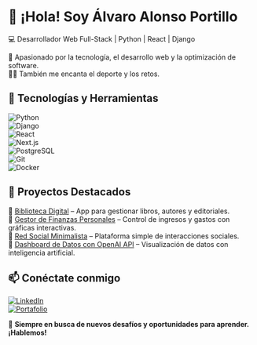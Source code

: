 # 👋 ¡Hola! Soy Álvaro Alonso Portillo  

💻 Desarrollador Web Full-Stack | Python | React | Django  

🚀 Apasionado por la tecnología, el desarrollo web y la optimización de software.  
🏋️‍♂️ También me encanta el deporte y los retos.  

## 🚀 Tecnologías y Herramientas  
![Python](https://img.shields.io/badge/Python-3776AB?style=for-the-badge&logo=python&logoColor=white)  
![Django](https://img.shields.io/badge/Django-092E20?style=for-the-badge&logo=django&logoColor=white)  
![React](https://img.shields.io/badge/React-61DAFB?style=for-the-badge&logo=react&logoColor=black)  
![Next.js](https://img.shields.io/badge/Next.js-000000?style=for-the-badge&logo=nextdotjs&logoColor=white)  
![PostgreSQL](https://img.shields.io/badge/PostgreSQL-336791?style=for-the-badge&logo=postgresql&logoColor=white)  
![Git](https://img.shields.io/badge/Git-F05032?style=for-the-badge&logo=git&logoColor=white)  
![Docker](https://img.shields.io/badge/Docker-2496ED?style=for-the-badge&logo=docker&logoColor=white)  

## 📌 Proyectos Destacados  
🔹 [Biblioteca Digital](https://github.com/Alvaro-Alonso-Portillo/biblioteca) – App para gestionar libros, autores y editoriales.  
🔹 [Gestor de Finanzas Personales](https://github.com/Alvaro-Alonso-Portillo/finanzas) – Control de ingresos y gastos con gráficas interactivas.  
🔹 [Red Social Minimalista](https://github.com/Alvaro-Alonso-Portillo/red-social) – Plataforma simple de interacciones sociales.  
🔹 [Dashboard de Datos con OpenAI API](https://github.com/Alvaro-Alonso-Portillo/dashboard) – Visualización de datos con inteligencia artificial.  

## 📫 Conéctate conmigo  
[![LinkedIn](https://img.shields.io/badge/LinkedIn-0077B5?style=for-the-badge&logo=linkedin&logoColor=white)](https://www.linkedin.com/in/alvaro-alonso-8319b52ba/)  
[![Portafolio](https://img.shields.io/badge/Portafolio-000000?style=for-the-badge&logo=vercel&logoColor=white)]((https://alvaroapportfolio.netlify.app/))  

🎯 **Siempre en busca de nuevos desafíos y oportunidades para aprender. ¡Hablemos!**  


<!--
**Alvaro-Alonso-Portillo/Alvaro-Alonso-Portillo** is a ✨ _special_ ✨ repository because its `README.md` (this file) appears on your GitHub profile.

Here are some ideas to get you started:

- 🔭 I’m currently working on ...
- 🌱 I’m currently learning ...
- 👯 I’m looking to collaborate on ...
- 🤔 I’m looking for help with ...
- 💬 Ask me about ...
- 📫 How to reach me: ...
- 😄 Pronouns: ...
- ⚡ Fun fact: ...
-->
